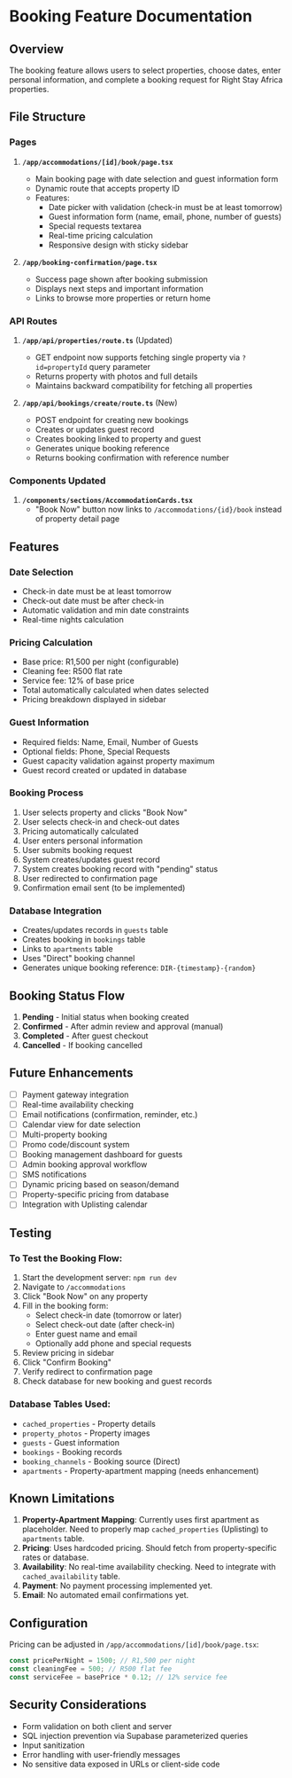 # Booking Feature Documentation

## Overview
The booking feature allows users to select properties, choose dates, enter personal information, and complete a booking request for Right Stay Africa properties.

## File Structure

### Pages
1. **`/app/accommodations/[id]/book/page.tsx`**
   - Main booking page with date selection and guest information form
   - Dynamic route that accepts property ID
   - Features:
     - Date picker with validation (check-in must be at least tomorrow)
     - Guest information form (name, email, phone, number of guests)
     - Special requests textarea
     - Real-time pricing calculation
     - Responsive design with sticky sidebar

2. **`/app/booking-confirmation/page.tsx`**
   - Success page shown after booking submission
   - Displays next steps and important information
   - Links to browse more properties or return home

### API Routes
1. **`/app/api/properties/route.ts`** (Updated)
   - GET endpoint now supports fetching single property via `?id=propertyId` query parameter
   - Returns property with photos and full details
   - Maintains backward compatibility for fetching all properties

2. **`/app/api/bookings/create/route.ts`** (New)
   - POST endpoint for creating new bookings
   - Creates or updates guest record
   - Creates booking linked to property and guest
   - Generates unique booking reference
   - Returns booking confirmation with reference number

### Components Updated
1. **`/components/sections/AccommodationCards.tsx`**
   - "Book Now" button now links to `/accommodations/{id}/book` instead of property detail page

## Features

### Date Selection
- Check-in date must be at least tomorrow
- Check-out date must be after check-in
- Automatic validation and min date constraints
- Real-time nights calculation

### Pricing Calculation
- Base price: R1,500 per night (configurable)
- Cleaning fee: R500 flat rate
- Service fee: 12% of base price
- Total automatically calculated when dates selected
- Pricing breakdown displayed in sidebar

### Guest Information
- Required fields: Name, Email, Number of Guests
- Optional fields: Phone, Special Requests
- Guest capacity validation against property maximum
- Guest record created or updated in database

### Booking Process
1. User selects property and clicks "Book Now"
2. User selects check-in and check-out dates
3. Pricing automatically calculated
4. User enters personal information
5. User submits booking request
6. System creates/updates guest record
7. System creates booking record with "pending" status
8. User redirected to confirmation page
9. Confirmation email sent (to be implemented)

### Database Integration
- Creates/updates records in `guests` table
- Creates booking in `bookings` table
- Links to `apartments` table
- Uses "Direct" booking channel
- Generates unique booking reference: `DIR-{timestamp}-{random}`

## Booking Status Flow
1. **Pending** - Initial status when booking created
2. **Confirmed** - After admin review and approval (manual)
3. **Completed** - After guest checkout
4. **Cancelled** - If booking cancelled

## Future Enhancements
- [ ] Payment gateway integration
- [ ] Real-time availability checking
- [ ] Email notifications (confirmation, reminder, etc.)
- [ ] Calendar view for date selection
- [ ] Multi-property booking
- [ ] Promo code/discount system
- [ ] Booking management dashboard for guests
- [ ] Admin booking approval workflow
- [ ] SMS notifications
- [ ] Dynamic pricing based on season/demand
- [ ] Property-specific pricing from database
- [ ] Integration with Uplisting calendar

## Testing

### To Test the Booking Flow:
1. Start the development server: `npm run dev`
2. Navigate to `/accommodations`
3. Click "Book Now" on any property
4. Fill in the booking form:
   - Select check-in date (tomorrow or later)
   - Select check-out date (after check-in)
   - Enter guest name and email
   - Optionally add phone and special requests
5. Review pricing in sidebar
6. Click "Confirm Booking"
7. Verify redirect to confirmation page
8. Check database for new booking and guest records

### Database Tables Used:
- `cached_properties` - Property details
- `property_photos` - Property images
- `guests` - Guest information
- `bookings` - Booking records
- `booking_channels` - Booking source (Direct)
- `apartments` - Property-apartment mapping (needs enhancement)

## Known Limitations
1. **Property-Apartment Mapping**: Currently uses first apartment as placeholder. Need to properly map `cached_properties` (Uplisting) to `apartments` table.
2. **Pricing**: Uses hardcoded pricing. Should fetch from property-specific rates or database.
3. **Availability**: No real-time availability checking. Need to integrate with `cached_availability` table.
4. **Payment**: No payment processing implemented yet.
5. **Email**: No automated email confirmations yet.

## Configuration
Pricing can be adjusted in `/app/accommodations/[id]/book/page.tsx`:
```typescript
const pricePerNight = 1500; // R1,500 per night
const cleaningFee = 500; // R500 flat fee
const serviceFee = basePrice * 0.12; // 12% service fee
```

## Security Considerations
- Form validation on both client and server
- SQL injection prevention via Supabase parameterized queries
- Input sanitization
- Error handling with user-friendly messages
- No sensitive data exposed in URLs or client-side code


